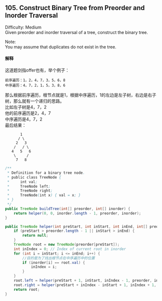 ## 105. Construct Binary Tree from Preorder and Inorder Traversal
Difficulty: Medium    
Given preorder and inorder traversal of a tree, construct the binary tree.

Note:  
You may assume that duplicates do not exist in the tree.
#### 解释
这道题剑指offer也有，举个例子：
```
前序遍历：1，2，4，7，3，5，6，8  
中序遍历：4，7，2，1，5，3，8，6  
```
那么根据前序遍历，根节点就是1，根据中序遍历，1的左边是左子树，右边是右子树，那么就有一个递归的思路。  
比如左子树是4，7，2  
他的前序遍历是2，4，7  
中序遍历是4，7，2  
最后结果：  
```
       1
      / \
     2   3
    /   / \
   4   5   6
    \     /
     7   8
```

```java
/**
 * Definition for a binary tree node.
 * public class TreeNode {
 *     int val;
 *     TreeNode left;
 *     TreeNode right;
 *     TreeNode(int x) { val = x; }
 * }
 */
public TreeNode buildTree(int[] preorder, int[] inorder) {
    return helper(0, 0, inorder.length - 1, preorder, inorder);
}

public TreeNode helper(int preStart, int inStart, int inEnd, int[] preorder, int[] inorder) {
    if (preStart > preorder.length - 1 || inStart > inEnd) {
        return null;
    }
    TreeNode root = new TreeNode(preorder[preStart]);
    int inIndex = 0; // Index of current root in inorder
    for (int i = inStart; i <= inEnd; i++) {
        //目的是为了找出根节点在中序遍历中的位置
        if (inorder[i] == root.val) {
            inIndex = i;
        }
    }
    root.left = helper(preStart + 1, inStart, inIndex - 1, preorder, inorder);
    root.right = helper(preStart + inIndex - inStart + 1, inIndex + 1, inEnd, preorder, inorder);
    return root;
}
```